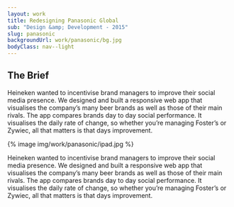 ```yaml
---
layout: work
title: Redesigning Panasonic Global
sub: "Design &amp; Development - 2015"
slug: panasonic
backgroundUrl: work/panasonic/bg.jpg
bodyClass: nav--light
---
```


<div class="page__article--inner">
    <h2>The Brief</h2>
    <p>Heineken wanted to incentivise brand managers to improve their social media presence. We designed and built a responsive web app that visualises the company’s many beer brands as well as those of their main rivals. The app compares brands day to day social performance. It visualises the daily rate of change, so whether you’re managing Foster’s or Zywiec, all that matters is that days improvement.</p>
</div>

{% image img/work/panasonic/ipad.jpg %}

<div class="page__article--inner">
    <p>Heineken wanted to incentivise brand managers to improve their social media presence. We designed and built a responsive web app that visualises the company’s many beer brands as well as those of their main rivals. The app compares brands day to day social performance. It visualises the daily rate of change, so whether you’re managing Foster’s or Zywiec, all that matters is that days improvement.</p>
</div>